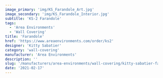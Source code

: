 ```yaml
---
image_primary: 'img/KS_Farandole_Art.jpg'
image_secondary: 'img/KS_Farandole_Interior.jpg'
subtitle: 'KS-2 Farandole'
tags:
  - 'Area Environments'
  - 'Wall Covering'
title: 'Farandole'
href: 'https://www.areaenvironments.com/order/ks2'
designer: 'Kitty Sabatier'
category: 'wall-covering'
manufacturer: 'Area Environments'
description: ''
slug: '/manufacturers/area-environments/wall-covering/kitty-sabatier-farandole'
date: '2021-02-17'
---
```

